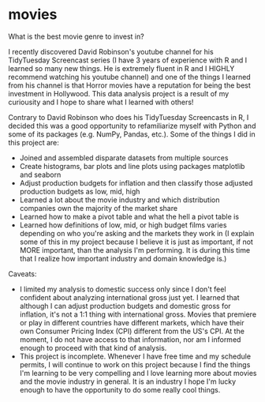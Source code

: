 # movies
 What is the best movie genre to invest in?
 
I recently discovered David Robinson's youtube channel for his TidyTuesday Screencast series (I have 3 years of experience with R and I learned so many new things. He is extremely fluent in R and I HIGHLY recommend watching his youtube channel) and one of the things I learned from his channel is that Horror movies have a reputation for being the best investment in Hollywood. This data analysis project is a result of my curiousity and I hope to share what I learned with others!

Contrary to David Robinson who does his TidyTuesday Screencasts in R, I decided this was a good opportunity to refamiliarize myself with Python and some of its packages (e.g. NumPy, Pandas, etc.). Some of the things I did in this project are:

- Joined and assembled disparate datasets from multiple sources 
- Create histograms, bar plots and line plots using packages matplotlib and seaborn
- Adjust production budgets for inflation and then classify those adjusted production budgets as low, mid, high
- Learned a lot about the movie industry and which distribution companies own the majority of the market share
- Learned how to make a pivot table and what the hell a pivot table is
- Learned how definitions of low, mid, or high budget films varies depending on who you're asking and the markets they work in (I explain some of this in my project because I believe it is just as important, if not MORE important, than the analysis I'm performing. It is during this time that I realize how important industry and domain knowledge is.)

Caveats:
- I limited my analysis to domestic success only since I don't feel confident about analyzing international gross just yet. I learned that although I can adjust production budgets and domestic gross for inflation, it's not a 1:1 thing with international gross. Movies that premiere or play in different countries have different markets, which have their own Consumer Pricing Index (CPI) different from the US's CPI. At the moment, I do not have access to that information, nor am I informed enough to proceed with that kind of analysis.
- This project is incomplete. Whenever I have free time and my schedule permits, I will continue to work on this project because I find the things I'm learning to be very compelling and I love learning more about movies and the movie industry in general. It is an industry I hope I'm lucky enough to have the opportunity to do some really cool things.
